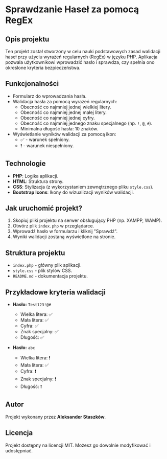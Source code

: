 # Sprawdzanie Haseł za pomocą RegEx

## Opis projektu

Ten projekt został stworzony w celu nauki podstawowych zasad walidacji haseł przy użyciu wyrażeń regularnych (RegEx) w języku PHP. Aplikacja pozwala użytkownikowi wprowadzić hasło i sprawdza, czy spełnia ono określone kryteria bezpieczeństwa.

## Funkcjonalności

- Formularz do wprowadzania hasła.
- Walidacja hasła za pomocą wyrażeń regularnych:
  - Obecność co najmniej jednej wielkiej litery.
  - Obecność co najmniej jednej małej litery.
  - Obecność co najmniej jednej cyfry.
  - Obecność co najmniej jednego znaku specjalnego (np. `!`, `@`, `#`).
  - Minimalna długość hasła: 10 znaków.
- Wyświetlanie wyników walidacji za pomocą ikon:
  - ✅ - warunek spełniony.
  - ❗ - warunek niespełniony.

## Technologie

- **PHP**: Logika aplikacji.
- **HTML**: Struktura strony.
- **CSS**: Stylizacja (z wykorzystaniem zewnętrznego pliku `style.css`).
- **Bootstrap Icons**: Ikony do wizualizacji wyników walidacji.

## Jak uruchomić projekt?

1. Skopiuj pliki projektu na serwer obsługujący PHP (np. XAMPP, WAMP).
2. Otwórz plik `index.php` w przeglądarce.
3. Wprowadź hasło w formularzu i kliknij "Sprawdź".
4. Wyniki walidacji zostaną wyświetlone na stronie.

## Struktura projektu

- `index.php` - główny plik aplikacji.
- `style.css` - plik stylów CSS.
- `README.md` - dokumentacja projektu.

## Przykładowe kryteria walidacji

- **Hasło:** `Test123!@#`

  - Wielka litera: ✅
  - Mała litera: ✅
  - Cyfra: ✅
  - Znak specjalny: ✅
  - Długość: ✅

- **Hasło:** `abc`
  - Wielka litera: ❗
  - Mała litera: ✅
  - Cyfra: ❗
  - Znak specjalny: ❗
  - Długość: ❗

## Autor

Projekt wykonany przez **Aleksander Staszków**.

## Licencja

Projekt dostępny na licencji MIT. Możesz go dowolnie modyfikować i udostępniać.
